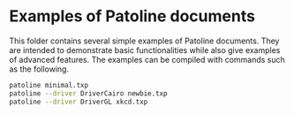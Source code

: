 Examples of Patoline documents
==============================

This folder contains several simple examples of Patoline documents. They are
intended to demonstrate basic functionalities while also give examples of
advanced features. The examples can be compiled with commands such as the
following.

```bash
patoline minimal.txp
patoline --driver DriverCairo newbie.txp
patoline --driver DriverGL xkcd.txp
```
